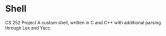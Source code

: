 # Shell
CS 252 Project
A custom shell, written in C and C++ with additional parsing through Lex and Yacc.
